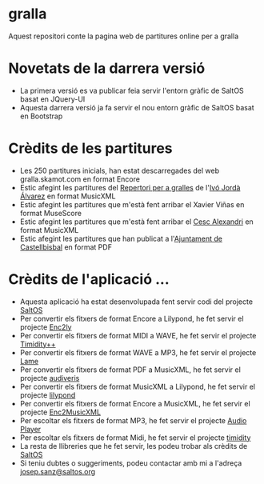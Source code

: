 # gralla
Aquest repositori conte la pagina web de partitures online per a gralla

# Novetats de la darrera versió
- La primera versió es va publicar feia servir l'entorn gràfic de SaltOS basat en JQuery-UI
- Aquesta darrera versió ja fa servir el nou entorn gràfic de SaltOS basat en Bootstrap

# Crèdits de les partitures
- Les 250 partitures inicials, han estat descarregades del web gralla.skamot.com en format Encore
- Estic afegint les partitures del [Repertori per a gralles](https://www.ivojorda.com/partitures-per-a-gralla) de l'[Ivó Jordà Álvarez](https://www.ivojorda.com) en format MusicXML
- Estic afegint les partitures que m'està fent arribar el Xavier Viñas en format MuseScore
- Estic afegint les partitures que m'està fent arribar el [Cesc Alexandri](https://ca.wikipedia.org/wiki/Francesc_Alexandri_i_Muchart) en format MusicXML
- Estic afegint les partitures que han publicat a l'[Ajuntament de Castellbisbal](https://www.castellbisbal.cat/municipi-per-temes/3467-arxiu-municipal/difusio-publicacions-mostres-en-linia-i-recursos-dinteres/altres-publicacions-dinteres/musiques-de-castellbisbal-llibre-de-partitures-i-coreografies.html) en format PDF

# Crèdits de l'aplicació ...
- Aquesta aplicació ha estat desenvolupada fent servir codi del projecte [SaltOS](https://www.saltos.org)
- Per convertir els fitxers de format Encore a Lilypond, he fet servir el projecte [Enc2ly](https://enc2ly.sourceforge.io/en/)
- Per convertir els fitxers de format MIDI a WAVE, he fet servir el projecte [Timidity++](http://timidity.sourceforge.net/)
- Per convertir els fitxers de format WAVE a MP3, he fet servir el projecte [Lame](https://lame.sourceforge.io/)
- Per convertir els fitxers de format PDF a MusicXML, he fet servir el projecte [audiveris](https://github.com/Audiveris/audiveris)
- Per convertir els fitxers de format MusicXML a Lilypond, he fet servir el projecte [lilypond](http://lilypond.org)
- Per convertir els fitxers de format Encore a MusicXML, he fet servir el projecte [Enc2MusicXML](https://github.com/lvinken/Enc2MusicXML)
- Per escoltar els fitxers de format MP3, he fet servir el projecte [Audio Player](https://osvaldas.info/audio-player-responsive-and-touch-friendly)
- Per escoltar els fitxers de format Midi, he fet servir el projecte [timidity](https://github.com/feross/timidity)
- La resta de llibreries que he fet servir, les podeu trobar als crèdits de [SaltOS](https://www.saltos.org)
- Si teniu dubtes o suggeriments, podeu contactar amb mi a l'adreça josep.sanz@saltos.org
